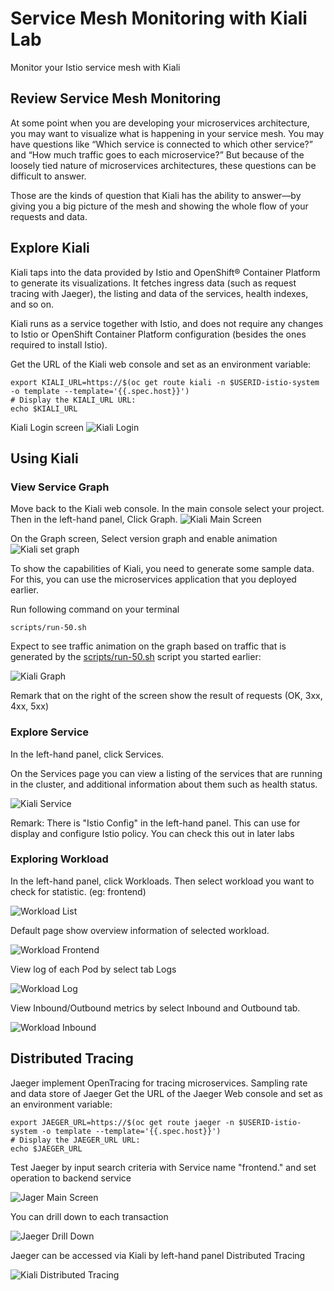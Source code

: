 # Service Mesh Monitoring with Kiali Lab
Monitor your Istio service mesh with Kiali

## Review Service Mesh Monitoring
At some point when you are developing your microservices architecture, you may want to visualize what is happening in your service mesh. You may have questions like “Which service is connected to which other service?” and “How much traffic goes to each microservice?” But because of the loosely tied nature of microservices architectures, these questions can be difficult to answer.

Those are the kinds of question that Kiali has the ability to answer—by giving you a big picture of the mesh and showing the whole flow of your requests and data.

## Explore Kiali

Kiali taps into the data provided by Istio and OpenShift® Container Platform to generate its visualizations. It fetches ingress data (such as request tracing with Jaeger), the listing and data of the services, health indexes, and so on.

Kiali runs as a service together with Istio, and does not require any changes to Istio or OpenShift Container Platform configuration (besides the ones required to install Istio).

Get the URL of the Kiali web console and set as an environment variable:

```
export KIALI_URL=https://$(oc get route kiali -n $USERID-istio-system -o template --template='{{.spec.host}}')
# Display the KIALI_URL URL:
echo $KIALI_URL
```

Kiali Login screen
![Kiali Login](../images/kiali-login.png)

## Using Kiali


### View Service Graph

Move back to the Kiali web console. In the main console select your project. Then in the left-hand panel, Click Graph.
![Kiali Main Screen](../images/kiali-main-screen.png)

On the Graph screen, Select version graph and enable animation
![Kiali set graph](../images/kiali-show-animation.png)

To show the capabilities of Kiali, you need to generate some sample data. For this, you can use the microservices application that you deployed earlier.

Run following command on your terminal
```
scripts/run-50.sh
```

Expect to see traffic animation on the graph based on traffic that is generated by the [scripts/run-50.sh](../scripts/run-50.sh) script you started earlier:

![Kiali Graph](../images/kiali-graph.png)

Remark that on the right of the screen show the result of requests (OK, 3xx, 4xx, 5xx)

### Explore Service 
In the left-hand panel, click Services.

On the Services page you can view a listing of the services that are running in the cluster, and additional information about them such as health status.

![Kiali Service](../images/kiali-service.png)

Remark: There is "Istio Config" in the left-hand panel. This can use for display and configure Istio policy. You can check this out in later labs

### Exploring Workload
In the left-hand panel, click Workloads. Then select workload you want to check for statistic. (eg: frontend)

![Workload List](../images/workload-list.png)

Default page show overview information of selected workload.

![Workload Frontend](../images/workload-frontend-v1.png)

View log of each Pod by select tab Logs

![Workload Log](../images/workload-logs.png)

View Inbound/Outbound metrics by select Inbound and Outbound tab.

![Workload Inbound](../images/workload-inbound-metrics.png)


## Distributed Tracing

Jaeger implement OpenTracing for tracing microservices. Sampling rate and data store of Jaeger Get the URL of the Jaeger Web console and set as an environment variable:

```
export JAEGER_URL=https://$(oc get route jaeger -n $USERID-istio-system -o template --template='{{.spec.host}}')
# Display the JAEGER_URL URL:
echo $JAEGER_URL
```

Test Jaeger by input search criteria with Service name "frontend.<project>" and set operation to backend service

![Jager Main Screen](../images/jaeger-main-screen.png)

You can drill down to each transaction

![Jaeger Drill Down](../images/jaeger-drill-down.png)


Jaeger can be accessed via Kiali by left-hand panel Distributed Tracing

![Kiali Distributed Tracing](../images/kiali-distributed-tracing.png)